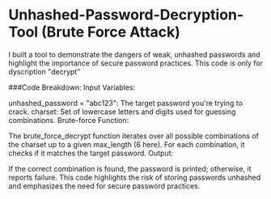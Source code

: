 # Unhashed-Password-Decryption-Tool (Brute Force Attack)
I built a tool to demonstrate the dangers of weak, unhashed passwords and highlight the importance of secure password practices.
This code is only for dyscription "decrypt"


###Code Breakdown:
Input Variables:

unhashed_password = "abc123": The target password you're trying to crack.
charset: Set of lowercase letters and digits used for guessing combinations.
Brute-force Function:

The brute_force_decrypt function iterates over all possible combinations of the charset up to a given max_length (6 here).
For each combination, it checks if it matches the target password.
Output:

If the correct combination is found, the password is printed; otherwise, it reports failure.
This code highlights the risk of storing passwords unhashed and emphasizes the need for secure password practices.
